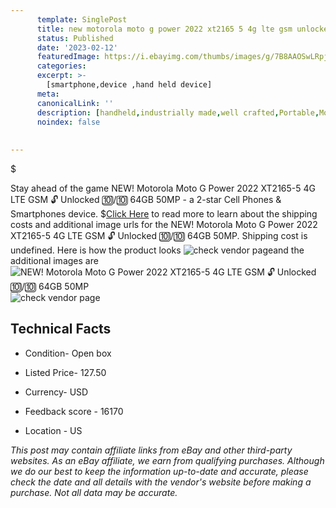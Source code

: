 ```yaml
---
      template: SinglePost
      title: new motorola moto g power 2022 xt2165 5 4g lte gsm unlocked 64gb 50mp
      status: Published
      date: '2023-02-12'
      featuredImage: https://i.ebayimg.com/thumbs/images/g/7B8AAOSwLRpjB8KH/s-l225.jpg
      categories: 
      excerpt: >-
        [smartphone,device ,hand held device]
      meta:
      canonicalLink: ''
      description: [handheld,industrially made,well crafted,Portable,Mobile,Compact,Convenient,Lightweight,Maneuverable,Man-portable,Miniature,Carriable,Hand-held,Light,Holdable,Transportable,Mobile device,Pocket-sized,On-the-go,Wireless,Cordless,Compact size,Convenient size, smartphone,device ,hand held device]
      noindex: false
      
        
---
```

$

Stay ahead of the game NEW! Motorola Moto G Power 2022 XT2165-5 4G LTE GSM 🔓 Unlocked 🔟/🔟 64GB 50MP - a 2-star Cell Phones & Smartphones device.
$[Click Here](https://www.ebay.com/itm/265850096306?hash=item3de5e68ab2%3Ag%3A7B8AAOSwLRpjB8KH&mkevt=1&mkcid=1&mkrid=711-53200-19255-0&campid=%253CePNCampaignId%253E&customid=%253CreferenceId%253E&toolid=10049) to read more to learn about the shipping costs and additional image urls for the NEW! Motorola Moto G Power 2022 XT2165-5 4G LTE GSM 🔓 Unlocked 🔟/🔟 64GB 50MP. Shipping cost is undefined. Here is how the product looks ![check vendor page](https://i.ebayimg.com/thumbs/images/g/7B8AAOSwLRpjB8KH/s-l225.jpg)and the additional images are![NEW! Motorola Moto G Power 2022 XT2165-5 4G LTE GSM 🔓 Unlocked 🔟/🔟 64GB 50MP](https://i.ebayimg.com/images/g/7B8AAOSwLRpjB8KH/s-l1600.jpg)![check vendor page](https://origin-galleryplus.ebayimg.com/ws/web/265850096306_2_0_1/225x225.jpg,https://origin-galleryplus.ebayimg.com/ws/web/265850096306_3_0_1/225x225.jpg,https://origin-galleryplus.ebayimg.com/ws/web/265850096306_4_0_1/225x225.jpg,https://origin-galleryplus.ebayimg.com/ws/web/265850096306_5_0_1/225x225.jpg,https://origin-galleryplus.ebayimg.com/ws/web/265850096306_6_0_1/225x225.jpg,https://origin-galleryplus.ebayimg.com/ws/web/265850096306_7_0_1/225x225.jpg,https://origin-galleryplus.ebayimg.com/ws/web/265850096306_8_0_1/225x225.jpg)



 ## Technical Facts 



     
      

 - Condition- Open box 


      

 - Listed Price- 127.50 


      

 - Currency- USD 


      

 - Feedback score - 16170 


      

 - Location - US 


      
      

 *_This post may contain affiliate links from eBay and other third-party websites. As an eBay affiliate, we earn from qualifying purchases. Although we do our best to keep the information up-to-date and accurate, please check the date and all details with the vendor's website before making a purchase. Not all data may be accurate._*






